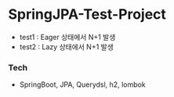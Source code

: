 # SpringJPA-Test-Project

- test1 : Eager 상태에서 N+1 발생
- test2 : Lazy 상태에서 N+1 발생


### Tech
- SpringBoot, JPA, Querydsl, h2, lombok